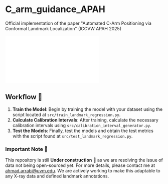 # C_arm_guidance_APAH
Official implementation of the paper "Automated C-Arm Positioning via Conformal Landmark Localization" (ICCVW APAH 2025)

![PDF Preview](./assets/conformal_score.pdf)

## Workflow 🤖
1. **Train the Model**: Begin by training the model with your dataset using the script located at `src/train_landmark_regression.py`.
2. **Calculate Calibration Intervals**: After training, calculate the necessary calibration intervals using `src/calibration_interval_generator.py`.
3. **Test the Models**: Finally, test the models and obtain the test metrics with the script found at `src/test_landmark_regression.py`.

### Important Note 🚨
This repository is still **Under construction** 🚧 as we are resolving the issue of data not being open-sourced yet. For more details, please contact me at [ahmad.arrabi@uvm.edu](mailto:ahmad.arrabi@uvm.edu). We are actively working to make this adaptable to any X-ray data and defined landmark annotations.



